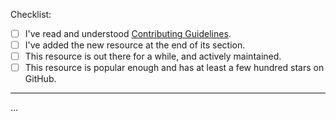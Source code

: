 <!-- Thank you for your interest in Awesome Blockchain Frontend 🎉 -->

<!-- These comment lines are only here to guide you, and will not be visible in the pull request you're about to create. -->

Checklist:

- [ ] I've read and understood [Contributing Guidelines](CONTRIBUTING.md).
- [ ] I've added the new resource at the end of its section.
- [ ] This resource is out there for a while, and actively maintained.
- [ ] This resource is popular enough and has at least a few hundred stars on GitHub.

---

<!-- Please explain what this new addition is about, and why it should be included here with your own words. -->

...
